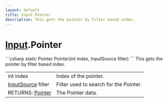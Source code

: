 ```yaml
---
layout: default
title: Input.Pointer
description: This gets the pointer by filter based index.
---
```

# [Input]({{site.url}}/Pages/StereoKit/Input.html).Pointer

<div class='signature' markdown='1'>
```csharp
static Pointer Pointer(int index, InputSource filter)
```
This gets the pointer by filter based index.
</div>

|  |  |
|--|--|
|int index|Index of the pointer.|
|[InputSource]({{site.url}}/Pages/StereoKit/InputSource.html) filter|Filter used to search for the Pointer.|
|RETURNS: [Pointer]({{site.url}}/Pages/StereoKit/Pointer.html)|The Pointer data.|




